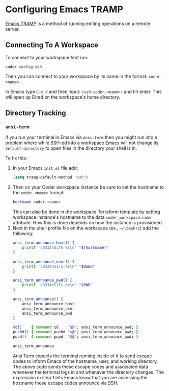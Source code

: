 # Configuring Emacs TRAMP
[Emacs TRAMP](https://www.emacswiki.org/emacs/TrampMode) is a method of running editing operations on a remote server.

## Connecting To A Workspace
To connect to your workspace first run:

```
coder config-ssh
```

Then you can connect to your workspace by its name in the format: `coder.<name>`.

In Emacs type `C-x d` and then input: `/ssh:coder.<name>:` and hit enter. This will open up Dired on the workspace's home directory.

## Directory Tracking
### `ansi-term`
If you run your terminal in Emacs via `ansi-term` then you might run into a problem where while SSH-ed into a workspace Emacs will not change its `default-directory` to open files in the directory your shell is in.

To fix this:

1. In your Emacs `init.el` file add:
   ```lisp
   (setq tramp-default-method "ssh")
   ```
2. Then on your Coder workspace instance be sure to set the hostname to the `coder.<name>` format:
   ```bash
   hostname coder.<name>
   ```
   This can also be done in the workspace Terraform template by setting workspace instance's hostname to the data `coder_workspace.name` attribute. How this is done depends on how the instance is provisioned.
3. Next in the shell profile file on the workspace (ex., `~/.bashrc`) add the following:
   ```bash
   ansi_term_announce_host() {
       printf '\033AnSiTh %s\n' "$(hostname)"
   }

   ansi_term_announce_user() {
       printf '\033AnSiTu %s\n' "$USER"
   }

   ansi_term_announce_pwd() {
       printf '\033AnSiTc %s\n' "$PWD"
   }

   ansi_term_announce() {
       ansi_term_announce_host
       ansi_term_announce_user
       ansi_term_announce_pwd
   }

   cd()    { command cd    "$@"; ansi_term_announce_pwd; }
   pushd() { command pushd "$@"; ansi_term_announce_pwd; }
   popd()  { command popd  "$@"; ansi_term_announce_pwd; }

   ansi_term_announce
   ```
   Ansi Term expects the terminal running inside of it to send escape codes to inform Emacs of the hostname, user, and working directory. The above code sends these escape codes and associated data whenever the terminal logs in and whenever the directory changes. The expression in step 1 lets Emacs know that you are accessing the hostname these escape codes announce via SSH.
